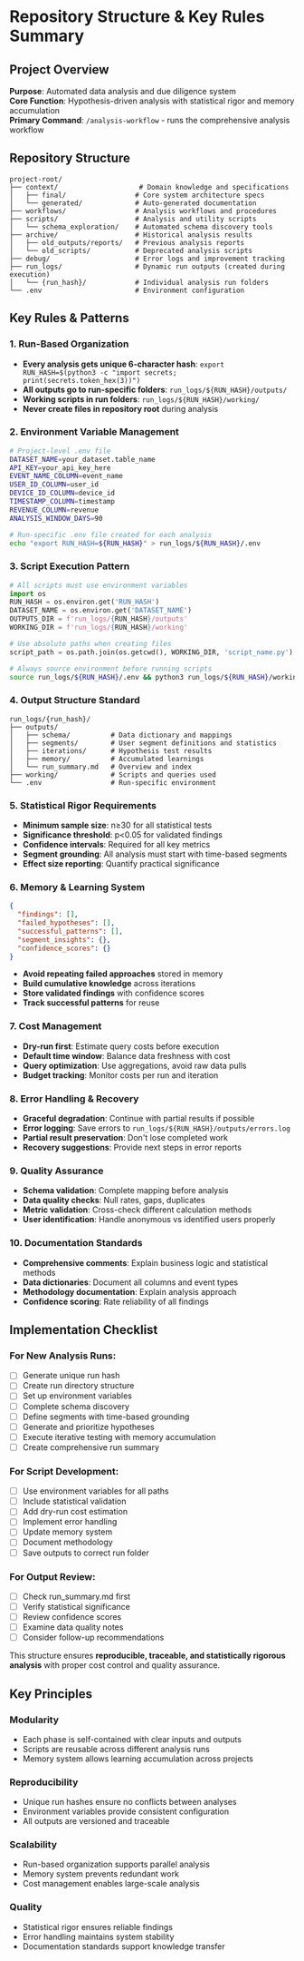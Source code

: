 # Repository Structure & Key Rules Summary

## Project Overview
**Purpose**: Automated data analysis and due diligence system  
**Core Function**: Hypothesis-driven analysis with statistical rigor and memory accumulation  
**Primary Command**: `/analysis-workflow` - runs the comprehensive analysis workflow

## Repository Structure

```
project-root/
├── context/                    # Domain knowledge and specifications
│   ├── final/                 # Core system architecture specs
│   └── generated/             # Auto-generated documentation
├── workflows/                 # Analysis workflows and procedures
├── scripts/                   # Analysis and utility scripts
│   └── schema_exploration/    # Automated schema discovery tools
├── archive/                   # Historical analysis results
│   ├── old_outputs/reports/   # Previous analysis reports
│   └── old_scripts/           # Deprecated analysis scripts
├── debug/                     # Error logs and improvement tracking
├── run_logs/                  # Dynamic run outputs (created during execution)
│   └── {run_hash}/            # Individual analysis run folders
└── .env                       # Environment configuration
```

## Key Rules & Patterns

### 1. **Run-Based Organization**
- **Every analysis gets unique 6-character hash**: `export RUN_HASH=$(python3 -c "import secrets; print(secrets.token_hex(3))")`
- **All outputs go to run-specific folders**: `run_logs/${RUN_HASH}/outputs/`
- **Working scripts in run folders**: `run_logs/${RUN_HASH}/working/`
- **Never create files in repository root** during analysis

### 2. **Environment Variable Management**
```bash
# Project-level .env file
DATASET_NAME=your_dataset.table_name
API_KEY=your_api_key_here
EVENT_NAME_COLUMN=event_name
USER_ID_COLUMN=user_id
DEVICE_ID_COLUMN=device_id
TIMESTAMP_COLUMN=timestamp
REVENUE_COLUMN=revenue
ANALYSIS_WINDOW_DAYS=90

# Run-specific .env file created for each analysis
echo "export RUN_HASH=${RUN_HASH}" > run_logs/${RUN_HASH}/.env
```

### 3. **Script Execution Pattern**
```python
# All scripts must use environment variables
import os
RUN_HASH = os.environ.get('RUN_HASH')
DATASET_NAME = os.environ.get('DATASET_NAME')
OUTPUTS_DIR = f'run_logs/{RUN_HASH}/outputs'
WORKING_DIR = f'run_logs/{RUN_HASH}/working'

# Use absolute paths when creating files
script_path = os.path.join(os.getcwd(), WORKING_DIR, 'script_name.py')
```

```bash
# Always source environment before running scripts
source run_logs/${RUN_HASH}/.env && python3 run_logs/${RUN_HASH}/working/script_name.py
```

### 4. **Output Structure Standard**
```
run_logs/{run_hash}/
├── outputs/
│   ├── schema/          # Data dictionary and mappings
│   ├── segments/        # User segment definitions and statistics
│   ├── iterations/      # Hypothesis test results
│   ├── memory/          # Accumulated learnings
│   └── run_summary.md   # Overview and index
├── working/             # Scripts and queries used
└── .env                 # Run-specific environment
```

### 5. **Statistical Rigor Requirements**
- **Minimum sample size**: n≥30 for all statistical tests
- **Significance threshold**: p<0.05 for validated findings
- **Confidence intervals**: Required for all key metrics
- **Segment grounding**: All analysis must start with time-based segments
- **Effect size reporting**: Quantify practical significance

### 6. **Memory & Learning System**
```json
{
  "findings": [],
  "failed_hypotheses": [],
  "successful_patterns": [],
  "segment_insights": {},
  "confidence_scores": {}
}
```
- **Avoid repeating failed approaches** stored in memory
- **Build cumulative knowledge** across iterations
- **Store validated findings** with confidence scores
- **Track successful patterns** for reuse

### 7. **Cost Management**
- **Dry-run first**: Estimate query costs before execution
- **Default time window**: Balance data freshness with cost
- **Query optimization**: Use aggregations, avoid raw data pulls
- **Budget tracking**: Monitor costs per run and iteration

### 8. **Error Handling & Recovery**
- **Graceful degradation**: Continue with partial results if possible
- **Error logging**: Save errors to `run_logs/${RUN_HASH}/outputs/errors.log`
- **Partial result preservation**: Don't lose completed work
- **Recovery suggestions**: Provide next steps in error reports

### 9. **Quality Assurance**
- **Schema validation**: Complete mapping before analysis
- **Data quality checks**: Null rates, gaps, duplicates
- **Metric validation**: Cross-check different calculation methods
- **User identification**: Handle anonymous vs identified users properly

### 10. **Documentation Standards**
- **Comprehensive comments**: Explain business logic and statistical methods
- **Data dictionaries**: Document all columns and event types
- **Methodology documentation**: Explain analysis approach
- **Confidence scoring**: Rate reliability of all findings

## Implementation Checklist

### For New Analysis Runs:
- [ ] Generate unique run hash
- [ ] Create run directory structure
- [ ] Set up environment variables
- [ ] Complete schema discovery
- [ ] Define segments with time-based grounding
- [ ] Generate and prioritize hypotheses
- [ ] Execute iterative testing with memory accumulation
- [ ] Create comprehensive run summary

### For Script Development:
- [ ] Use environment variables for all paths
- [ ] Include statistical validation
- [ ] Add dry-run cost estimation
- [ ] Implement error handling
- [ ] Update memory system
- [ ] Document methodology
- [ ] Save outputs to correct run folder

### For Output Review:
- [ ] Check run_summary.md first
- [ ] Verify statistical significance
- [ ] Review confidence scores
- [ ] Examine data quality notes
- [ ] Consider follow-up recommendations

This structure ensures **reproducible, traceable, and statistically rigorous analysis** with proper cost control and quality assurance.

## Key Principles

### **Modularity**
- Each phase is self-contained with clear inputs and outputs
- Scripts are reusable across different analysis runs
- Memory system allows learning accumulation across projects

### **Reproducibility**
- Unique run hashes ensure no conflicts between analyses
- Environment variables provide consistent configuration
- All outputs are versioned and traceable

### **Scalability**
- Run-based organization supports parallel analysis
- Memory system prevents redundant work
- Cost management enables large-scale analysis

### **Quality**
- Statistical rigor ensures reliable findings
- Error handling maintains system stability
- Documentation standards support knowledge transfer
